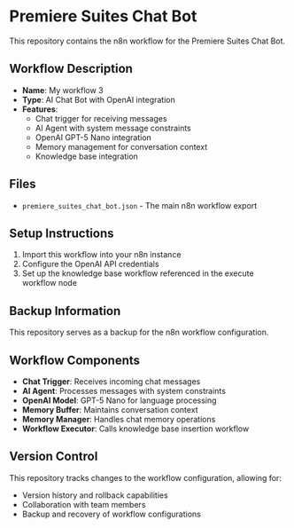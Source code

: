 # Premiere Suites Chat Bot

This repository contains the n8n workflow for the Premiere Suites Chat Bot.

## Workflow Description

- **Name**: My workflow 3
- **Type**: AI Chat Bot with OpenAI integration
- **Features**:
  - Chat trigger for receiving messages
  - AI Agent with system message constraints
  - OpenAI GPT-5 Nano integration
  - Memory management for conversation context
  - Knowledge base integration

## Files

- `premiere_suites_chat_bot.json` - The main n8n workflow export

## Setup Instructions

1. Import this workflow into your n8n instance
2. Configure the OpenAI API credentials
3. Set up the knowledge base workflow referenced in the execute workflow node

## Backup Information

This repository serves as a backup for the n8n workflow configuration.

## Workflow Components

- **Chat Trigger**: Receives incoming chat messages
- **AI Agent**: Processes messages with system constraints
- **OpenAI Model**: GPT-5 Nano for language processing
- **Memory Buffer**: Maintains conversation context
- **Memory Manager**: Handles chat memory operations
- **Workflow Executor**: Calls knowledge base insertion workflow

## Version Control

This repository tracks changes to the workflow configuration, allowing for:

- Version history and rollback capabilities
- Collaboration with team members
- Backup and recovery of workflow configurations
